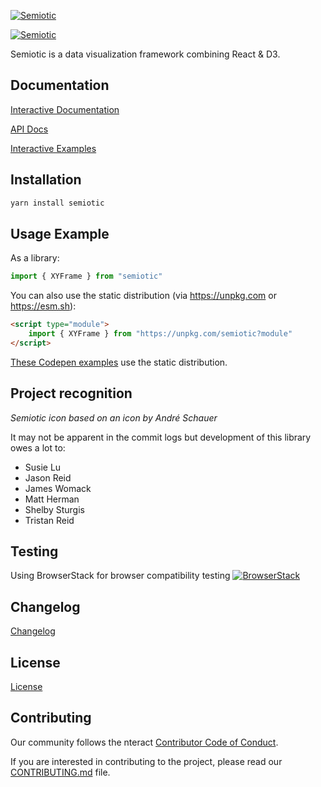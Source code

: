 [![Semiotic](semiotic_logo_horizontal.png "semiotic")](https://semiotic.nteract.io)

[![Semiotic](https://github.com/nteract/semiotic/actions/workflows/node.js.yml/badge.svg?branch=main)](https://github.com/nteract/semiotic/actions/workflows/node.js.yml)

Semiotic is a data visualization framework combining React &amp; D3.

## Documentation

[Interactive Documentation](https://semiotic.nteract.io)

[API Docs](https://semiotic.nteract.io/api)

[Interactive Examples](https://semiotic.nteract.io/examples)

## Installation

```bash
yarn install semiotic
```

## Usage Example

As a library:
```js
import { XYFrame } from "semiotic"
```

You can also use the static distribution (via https://unpkg.com or https://esm.sh):

```html
<script type="module">
	import { XYFrame } from "https://unpkg.com/semiotic?module"
</script>
```

[These Codepen examples](https://codepen.io/emeeks/) use the static distribution.

## Project recognition

_Semiotic icon based on an icon by André Schauer_

It may not be apparent in the commit logs but development of this library owes a lot to:

* Susie Lu
* Jason Reid
* James Womack
* Matt Herman
* Shelby Sturgis
* Tristan Reid

## Testing

Using BrowserStack for browser compatibility testing
[![BrowserStack](browserstack_logo.png "browserstack")](http://browserstack.com/)

## Changelog

[Changelog](./CHANGELOG.md)

## License

[License](./LICENSE)

## Contributing

Our community follows the nteract [Contributor Code of Conduct](https://github.com/nteract/nteract/blob/main/CODE_OF_CONDUCT.md).

If you are interested in contributing to the project, please read our [CONTRIBUTING.md](CONTRIBUTING.md) file.
